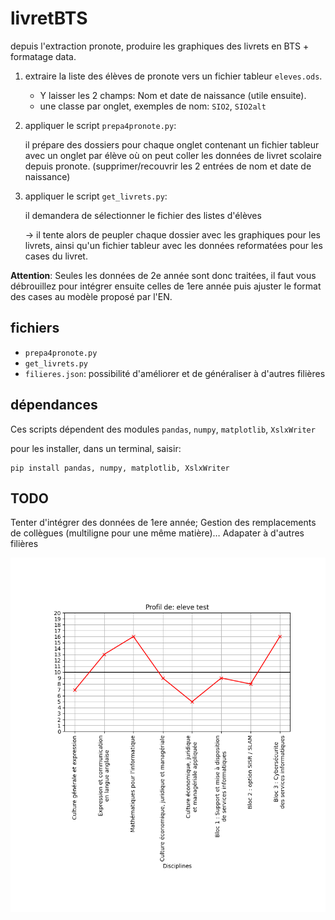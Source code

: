 # livretBTS
depuis l'extraction pronote, produire les graphiques des livrets en BTS + formatage data.

1. extraire la liste des élèves de pronote vers un fichier tableur `eleves.ods`.

    - Y laisser les 2 champs: Nom  et date de naissance (utile ensuite).
    - une classe par onglet, exemples de nom: `SIO2`, `SIO2alt`
	
2. appliquer le script `prepa4pronote.py`: 

   il prépare des dossiers pour chaque onglet contenant un fichier tableur
   avec un onglet par élève où on peut coller les données de livret scolaire
   depuis pronote. (supprimer/recouvrir les 2 entrées de nom et date de
   naissance)
   
3. appliquer le script `get_livrets.py`: 

   il demandera de sélectionner le fichier des listes d'élèves
   
   → il tente alors de peupler chaque dossier avec les graphiques pour les livrets,
   ainsi qu'un fichier tableur avec les données reformatées pour les cases du
   livret.

**Attention**: Seules les données de 2e année sont donc traitées, il faut vous
débrouillez pour intégrer ensuite celles de 1ere année puis ajuster le format
des cases au modèle proposé par l'EN.

## fichiers

- `prepa4pronote.py`
- `get_livrets.py`
- `filieres.json`: possibilité d'améliorer et de généraliser à d'autres filières

## dépendances

Ces scripts dépendent des modules `pandas`, `numpy`, `matplotlib`, `XslxWriter`

pour les installer, dans un terminal, saisir:

    pip install pandas, numpy, matplotlib, XslxWriter

## TODO

Tenter d'intégrer des données de 1ere année; 
Gestion des remplacements de collègues (multiligne pour une même matière)…
Adapater à d'autres filières

![résultat d'un traitement](eleve_test.png "illustration élève de test")
